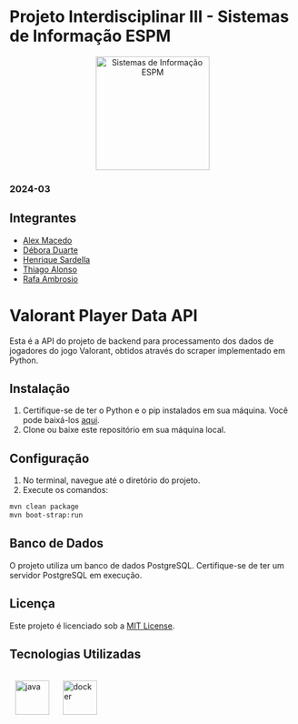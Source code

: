 # Projeto Interdisciplinar III - Sistemas de Informação ESPM

<p style="text-align: center;">
    <a href="https://www.espm.br/cursos-de-graduacao/sistemas-de-informacao/"><img src="https://avatars.githubusercontent.com/u/49880458?s=200&v=4" alt="Sistemas de Informação ESPM" style="height: 200px; width: 200px;"/></a>
</p>

### 2024-03

## Integrantes
- [Alex Macedo](https://github.com/Alexxmfs)
- [Débora Duarte](https://github.com/duartedebis)
- [Henrique Sardella](https://github.com/henrique-sdc)
- [Thiago Alonso](https://github.com/ThiagoAlonso05)
- [Rafa Ambrosio](https://github.com/rafaambrosio)

# Valorant Player Data API

Esta é a API do projeto de backend para processamento dos dados de jogadores do jogo Valorant, obtidos através do scraper implementado em Python.

## Instalação

1. Certifique-se de ter o Python e o pip instalados em sua máquina. Você pode baixá-los [aqui](https://www.python.org/downloads/).
2. Clone ou baixe este repositório em sua máquina local.

## Configuração

1. No terminal, navegue até o diretório do projeto.
2. Execute os comandos:

```bash
mvn clean package
mvn boot-strap:run
```

## Banco de Dados

O projeto utiliza um banco de dados PostgreSQL. Certifique-se de ter um servidor PostgreSQL em execução.

## Licença

Este projeto é licenciado sob a [MIT License](https://github.com/tech-espm/inter-2sem-2023-eventos/blob/main/LICENSE).

<h2><b>Tecnologias Utilizadas</b></h2>

  <div style="display: inline_block"><br>
  <img align="center" alt="java" height="60" width="60" src="https://cdn.jsdelivr.net/gh/devicons/devicon@latest/icons/java/java-original.svg" hspace="10">
  <img align="center" alt="docker" height="60" width="60" src="https://cdn.jsdelivr.net/gh/devicons/devicon@latest/icons/docker/docker-original-wordmark.svg" hspace="10">
  </div>
